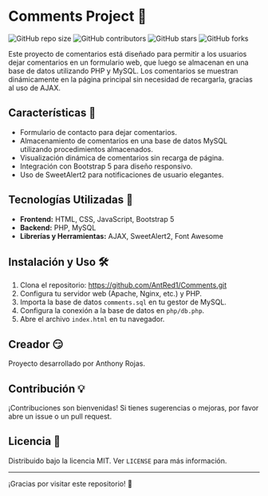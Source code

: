 # Comments Project 📝

![GitHub repo size](https://img.shields.io/github/repo-size/AntRed1/Comments)
![GitHub contributors](https://img.shields.io/github/contributors/AntRed1/Comments)
![GitHub stars](https://img.shields.io/github/stars/AntRed1/Comments?style=social)
![GitHub forks](https://img.shields.io/github/forks/AntRed1/Comments?style=social)

Este proyecto de comentarios está diseñado para permitir a los usuarios dejar comentarios en un formulario web, que luego se almacenan en una base de datos utilizando PHP y MySQL. Los comentarios se muestran dinámicamente en la página principal sin necesidad de recargarla, gracias al uso de AJAX.

## Características 🔦

- Formulario de contacto para dejar comentarios.
- Almacenamiento de comentarios en una base de datos MySQL utilizando procedimientos almacenados.
- Visualización dinámica de comentarios sin recarga de página.
- Integración con Bootstrap 5 para diseño responsivo.
- Uso de SweetAlert2 para notificaciones de usuario elegantes.

## Tecnologías Utilizadas 🚀

- **Frontend:** HTML, CSS, JavaScript, Bootstrap 5
- **Backend:** PHP, MySQL
- **Librerías y Herramientas:** AJAX, SweetAlert2, Font Awesome

## Instalación y Uso 🛠️

1. Clona el repositorio: https://github.com/AntRed1/Comments.git
2. Configura tu servidor web (Apache, Nginx, etc.) y PHP.
3. Importa la base de datos `comments.sql` en tu gestor de MySQL.
4. Configura la conexión a la base de datos en `php/db.php`.
5. Abre el archivo `index.html` en tu navegador.

## Creador 😏

Proyecto desarrollado por Anthony Rojas.

## Contribución 💡

¡Contribuciones son bienvenidas! Si tienes sugerencias o mejoras, por favor abre un issue o un pull request.

## Licencia 📄

Distribuido bajo la licencia MIT. Ver `LICENSE` para más información.

---

¡Gracias por visitar este repositorio! 🌟
